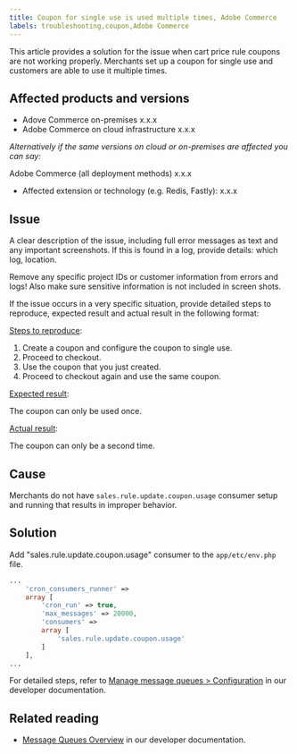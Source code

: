 ```yaml
---
title: Coupon for single use is used multiple times, Adobe Commerce
labels: troubleshooting,coupon,Adobe Commerce
---
```


This article provides a solution for the issue when cart price rule coupons are not working properly. Merchants set up a coupon for single use and customers are able to use it multiple times.


## Affected products and versions

* Adove Commerce on-premises x.x.x
* Adobe Commerce on cloud infrastructure x.x.x

*Alternatively if the same versions on cloud or on-premises are affected you can say:*

Adobe Commerce (all deployment methods) x.x.x

* Affected extension or technology (e.g. Redis, Fastly): x.x.x

## Issue

A clear description of the issue, including full error messages as text and any important screenshots.
If this is found in a log, provide details: which log, location.

Remove any specific project IDs or customer information from errors and logs! Also make sure sensitive information is not included in screen shots.

If the issue occurs in a very specific situation, provide detailed steps to reproduce, expected result and actual result in the following format:

<ins>Steps to reproduce</ins>:

1. Create a coupon and configure the coupon to single use.
1. Proceed to checkout.
3. Use the coupon that you just created.
4. Proceed to checkout again and use the same coupon.

<ins>Expected result</ins>:

The coupon can only be used once.

<ins>Actual result</ins>:

The coupon can only be a second time.


## Cause

Merchants do not have `sales.rule.update.coupon.usage` consumer setup and running that results in improper behavior.

## Solution

Add "sales.rule.update.coupon.usage" consumer to the `app/etc/env.php` file.

```php
...
    'cron_consumers_runner' =>
    array [
        'cron_run' => true,
        'max_messages' => 20000,
        'consumers' =>
        array [
            'sales.rule.update.coupon.usage'
        ]
    ],
...
```
For detailed steps, refer to [Manage message queues > Configuration](https://devdocs.magento.com/guides/v2.4/config-guide/mq/manage-message-queues.html#configuration) in our developer documentation.

## Related reading

* [Message Queues Overview](https://devdocs.magento.com/guides/v2.4/config-guide/mq/rabbitmq-overview.html) in our developer documentation.

